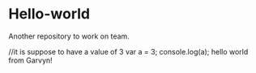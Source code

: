 # Hello-world
Another repository to work on team.

//it is suppose to have a value of 3
var a = 3; 
console.log(a);
hello world from Garvyn!
